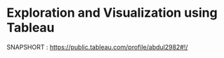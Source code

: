 # Exploration and Visualization using Tableau


SNAPSHORT : https://public.tableau.com/profile/abdul2982#!/
